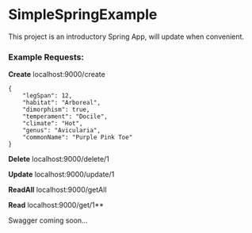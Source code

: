 # SimpleSpringExample
This project is an introductory Spring App, will update when convenient.

### Example Requests: 

**Create**
localhost:9000/create 

    {
        "legSpan": 12,
        "habitat": "Arboreal",
        "dimorphism": true,
        "temperament": "Docile",
        "climate": "Hot",
        "genus": "Avicularia",
        "commonName": "Purple Pink Toe"
    }
    
 **Delete** 
localhost:9000/delete/1 

 **Update** 
localhost:9000/update/1 

 **ReadAll** 
localhost:9000/getAll

 **Read** 
localhost:9000/get/1**


Swagger coming soon...
